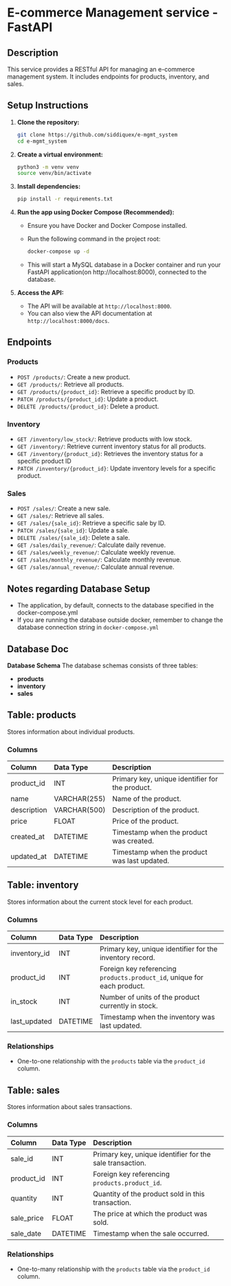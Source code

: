 # E-commerce Management service - FastAPI

## Description

This service provides a RESTful API for managing an e-commerce management system. It includes endpoints for products, inventory, and sales.

## Setup Instructions

1.  **Clone the repository:**

    ```bash
    git clone https://github.com/siddiquex/e-mgmt_system
    cd e-mgmt_system
    ```

2.  **Create a virtual environment:**

    ```bash
    python3 -m venv venv
    source venv/bin/activate
    ```

3.  **Install dependencies:**

    ```bash
    pip install -r requirements.txt
    ```

4.  **Run the app using Docker Compose (Recommended):**

    - Ensure you have Docker and Docker Compose installed.
    - Run the following command in the project root:

      ```bash
      docker-compose up -d
      ```

    - This will start a MySQL database in a Docker container and run your FastAPI application(on http://localhost:8000), connected to the database.

5.  **Access the API:**

    - The API will be available at `http://localhost:8000`.
    - You can also view the API documentation at `http://localhost:8000/docs`.

## Endpoints

### Products

- `POST /products/`: Create a new product.
- `GET /products/`: Retrieve all products.
- `GET /products/{product_id}`: Retrieve a specific product by ID.
- `PATCH /products/{product_id}`: Update a product.
- `DELETE /products/{product_id}`: Delete a product.

### Inventory

- `GET /inventory/low_stock/`: Retrieve products with low stock.
- `GET /inventory/`: Retrieve current inventory status for all products.
- `GET /inventory/{product_id}`: Retrieves the inventory status for a specific product ID
- `PATCH /inventory/{product_id}`: Update inventory levels for a specific product.

### Sales

- `POST /sales/`: Create a new sale.
- `GET /sales/`: Retrieve all sales.
- `GET /sales/{sale_id}`: Retrieve a specific sale by ID.
- `PATCH /sales/{sale_id}`: Update a sale.
- `DELETE /sales/{sale_id}`: Delete a sale.
- `GET /sales/daily_revenue/`: Calculate daily revenue.
- `GET /sales/weekly_revenue/`: Calculate weekly revenue.
- `GET /sales/monthly_revenue/`: Calculate monthly revenue.
- `GET /sales/annual_revenue/`: Calculate annual revenue.

## Notes regarding Database Setup

- The application, by default, connects to the database specified in the docker-compose.yml
- If you are running the database outside docker, remember to change the database connection string in `docker-compose.yml`

## Database Doc

**Database Schema**
The database schemas consists of three tables:

- **products**
- **inventory**
- **sales**

## Table: products

Stores information about individual products.

### Columns

| Column      | Data Type    | Description                                     |
| :---------- | :----------- | :---------------------------------------------- |
| product_id  | INT          | Primary key, unique identifier for the product. |
| name        | VARCHAR(255) | Name of the product.                            |
| description | VARCHAR(500) | Description of the product.                     |
| price       | FLOAT        | Price of the product.                           |
| created_at  | DATETIME     | Timestamp when the product was created.         |
| updated_at  | DATETIME     | Timestamp when the product was last updated.    |

## Table: inventory

Stores information about the current stock level for each product.

### Columns

| Column       | Data Type | Description                                                             |
| :----------- | :-------- | :---------------------------------------------------------------------- |
| inventory_id | INT       | Primary key, unique identifier for the inventory record.                |
| product_id   | INT       | Foreign key referencing `products.product_id`, unique for each product. |
| in_stock     | INT       | Number of units of the product currently in stock.                      |
| last_updated | DATETIME  | Timestamp when the inventory was last updated.                          |

### Relationships

- One-to-one relationship with the `products` table via the `product_id` column.

## Table: sales

Stores information about sales transactions.

### Columns

| Column     | Data Type | Description                                              |
| :--------- | :-------- | :------------------------------------------------------- |
| sale_id    | INT       | Primary key, unique identifier for the sale transaction. |
| product_id | INT       | Foreign key referencing `products.product_id`.           |
| quantity   | INT       | Quantity of the product sold in this transaction.        |
| sale_price | FLOAT     | The price at which the product was sold.                 |
| sale_date  | DATETIME  | Timestamp when the sale occurred.                        |

### Relationships

- One-to-many relationship with the `products` table via the `product_id` column.
